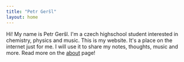 ```yaml
---
title: "Petr Geršl"
layout: home
---
```

Hi! My name is Petr Geršl. I'm a czech highschool student interested in chemistry, physics and music. This is my website. It's a place on the internet just for me. I will use it to share my notes, thoughts, music and more. Read more on the [about](/about/) page!